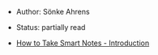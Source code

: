 
- Author: Sönke Ahrens
- Status: partially read

- [How to Take Smart Notes - Introduction](#How%20to%20Take%20Smart%20Notes%20-%20Introduction)
